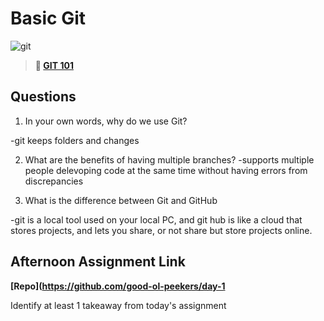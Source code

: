 # Basic Git

![git](https://git-scm.com/images/branching-illustration@2x.png)

> **📖 [GIT 101](https://codeworksacademy.com/fs-student-guide/resources/wk1/01-GIT)**

## Questions

1. In your own words, why do we use Git?


-git keeps folders and changes 


2. What are the benefits of having multiple branches?
    -supports multiple people delevoping code at the same time without having errors from discrepancies 

3. What is the difference between Git and GitHub

-git is a local tool used on your local PC,
and git hub is like a cloud that stores projects, and lets you share, or not share but store projects online.

## Afternoon Assignment Link

**[Repo](https://github.com/good-ol-peekers/day-1**

Identify at least 1 takeaway from today's assignment
